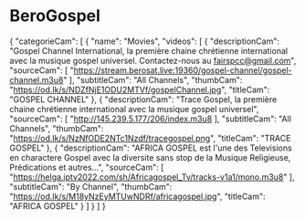 # BeroGospel
{
  "categorieCam": [
    {
      "name": "Movies",
      "videos": [
        { "descriptionCam": "Gospel Channel International, la première chaine chrétienne international avec la musique gospel universel. Contactez-nous au fairspcc@gmail.com", "sourceCam": [ "https://stream.berosat.live:19360/gospel-channel/gospel-channel.m3u8" ], "subtitleCam": "All Channels", "thumbCam": "https://od.lk/s/NDZfNjE1ODU2MTVf/gospelChannel.jpg", "titleCam": "GOSPEL CHANNEL" },
         { "descriptionCam": "Trace Gospel, la première chaine chrétienne international avec la musique gospel universel", "sourceCam": [ "http://145.239.5.177/206/index.m3u8 ], "subtitleCam": "All Channels", "thumbCam": "https://od.lk/s/NzNfODE2NTc1Nzdf/tracegospel.png", "titleCam": "TRACE GOSPEL" },
        {
          "descriptionCam": "AFRICA GOSPEL est l'une des Televisions en charactere Gospel avec la diversite sans stop de la Musique Religieuse, Prédications et autres...",
          "sourceCam": [
            "https://helga.iptv2022.com/sh/Africagospel_Tv/tracks-v1a1/mono.m3u8"
          ],
          "subtitleCam": "By Channel",
          "thumbCam": "https://od.lk/s/M18yNzEyMTUwNDRf/africagospel.jpg",
          "titleCam": "AFRICA GOSPEL"
        }
      ]
    }
  ]
}
